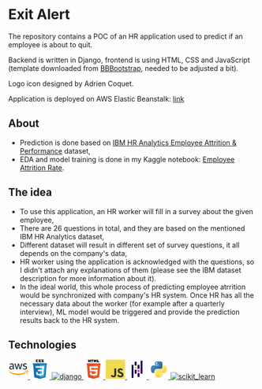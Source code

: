 # Exit Alert
The repository contains a POC of an HR application used to predict if an employee is about to quit.

Backend is written in Django, frontend is using HTML, CSS and JavaScript (template downloaded from [BBBootstrap](https://bbbootstrap.com/snippets/bootstrap-multi-step-survey-form-98749679), needed to be adjusted a bit).

Logo icon designed by Adrien Coquet.

Application is deployed on AWS Elastic Beanstalk: [link](http://hr-alert.eu-north-1.elasticbeanstalk.com/)

## About
- Prediction is done based on [IBM HR Analytics Employee Attrition & Performance](https://www.kaggle.com/datasets/pavansubhasht/ibm-hr-analytics-attrition-dataset) dataset,
- EDA and model training is done in my Kaggle notebook: [Employee Attrition Rate](https://www.kaggle.com/code/kattat/employee-attrition-rate).

## The idea
- To use this application, an HR worker will fill in a survey about the given employee,
- There are 26 questions in total, and they are based on the mentioned IBM HR Analytics dataset,
- Different dataset will result in different set of survey questions, it all depends on the company's data,
- HR worker using the application is acknowledged with the questions, so I didn't attach any explanations of them (please see the IBM dataset description for more information about it).
- In the ideal world, this whole process of predicting employee atrrition would be synchronized with company's HR system. Once HR has all the necessary data about the worker (for example after a quarterly interview), ML model would be triggered and provide the prediction results back to the HR system.

## Technologies
<p align="left"> <a href="https://aws.amazon.com" target="_blank" rel="noreferrer"> <img src="https://raw.githubusercontent.com/devicons/devicon/master/icons/amazonwebservices/amazonwebservices-original-wordmark.svg" alt="aws" width="40" height="40"/> </a> <a href="https://www.w3schools.com/css/" target="_blank" rel="noreferrer"> <img src="https://raw.githubusercontent.com/devicons/devicon/master/icons/css3/css3-original-wordmark.svg" alt="css3" width="40" height="40"/> </a> <a href="https://www.djangoproject.com/" target="_blank" rel="noreferrer"> <img src="https://cdn.worldvectorlogo.com/logos/django.svg" alt="django" width="40" height="40"/> </a> <a href="https://www.w3.org/html/" target="_blank" rel="noreferrer"> <img src="https://raw.githubusercontent.com/devicons/devicon/master/icons/html5/html5-original-wordmark.svg" alt="html5" width="40" height="40"/> </a> <a href="https://developer.mozilla.org/en-US/docs/Web/JavaScript" target="_blank" rel="noreferrer"> <img src="https://raw.githubusercontent.com/devicons/devicon/master/icons/javascript/javascript-original.svg" alt="javascript" width="40" height="40"/> </a> <a href="https://pandas.pydata.org/" target="_blank" rel="noreferrer"> <img src="https://raw.githubusercontent.com/devicons/devicon/2ae2a900d2f041da66e950e4d48052658d850630/icons/pandas/pandas-original.svg" alt="pandas" width="40" height="40"/> </a> <a href="https://www.python.org" target="_blank" rel="noreferrer"> <img src="https://raw.githubusercontent.com/devicons/devicon/master/icons/python/python-original.svg" alt="python" width="40" height="40"/> </a> <a href="https://scikit-learn.org/" target="_blank" rel="noreferrer"> <img src="https://upload.wikimedia.org/wikipedia/commons/0/05/Scikit_learn_logo_small.svg" alt="scikit_learn" width="40" height="40"/> </a> </p>

